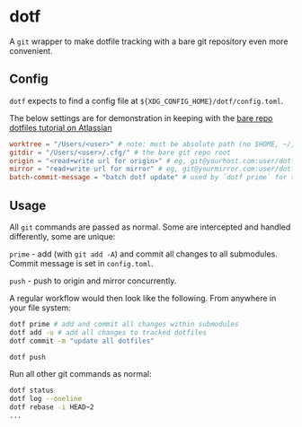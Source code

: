 # dotf

A `git` wrapper to make dotfile tracking with a bare git repository even more
convenient.

## Config

`dotf` expects to find a config file at `${XDG_CONFIG_HOME}/dotf/config.toml`.

The below settings are for demonstration in keeping with the
[bare repo dotfiles tutorial on Atlassian](https://www.atlassian.com/git/tutorials/dotfiles)

```toml
worktree = "/Users/<user>" # note: must be absolute path (no $HOME, ~/, etc.. yet)
gitdir = "/Users/<user>/.cfg/" # the bare git repo root
origin = "<read+write url for origin>" # eg, git@yourhost.com:user/dotfiles
mirror = "read+write url for mirror" # eg, git@yourmirror.com:user/dotfiles
batch-commit-message = "batch dotf update" # used by `dotf prime` for submodule commit message
```

## Usage

All `git` commands are passed as normal. Some are intercepted and handled
differently, some are unique:

`prime` - add (with `git add -A`) and commit all changes to all submodules.
Commit message is set in `config.toml`.

`push` - push to origin and mirror concurrently.

A regular workflow would then look like the following. From anywhere in your
file system:

```bash
dotf prime # add and commit all changes within submodules
dotf add -u # add all changes to tracked dotfiles
dotf commit -m "update all dotfiles"

dotf push
```

Run all other git commands as normal:

```bash
dotf status
dotf log --oneline
dotf rebase -i HEAD~2
...
```

